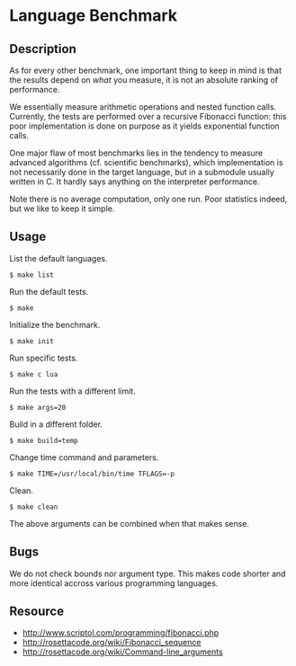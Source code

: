 # Language Benchmark

## Description

As for every other benchmark, one important thing to keep in mind is that the
results depend on *what* you measure, it is not an absolute ranking of
performance.

We essentially measure arithmetic operations and nested function calls.
Currently, the tests are performed over a recursive Fibonacci function: this
poor implementation is done on purpose as it yields exponential function calls.

One major flaw of most benchmarks lies in the tendency to measure advanced
algorithms (cf. scientific benchmarks), which implementation is not necessarily
done in the target language, but in a submodule usually written in C. It hardly
says anything on the interpreter performance.

Note there is no average computation, only one run. Poor statistics indeed, but
we like to keep it simple.

## Usage

List the default languages.

	$ make list

Run the default tests.

	$ make

Initialize the benchmark.

	$ make init

Run specific tests.

	$ make c lua

Run the tests with a different limit.

	$ make args=20

Build in a different folder.

	$ make build=temp

Change time command and parameters.

	$ make TIME=/usr/local/bin/time TFLAGS=-p

Clean.

	$ make clean

The above arguments can be combined when that makes sense.

## Bugs

We do not check bounds nor argument type. This makes code shorter and more
identical accross various programming languages.

## Resource

- http://www.scriptol.com/programming/fibonacci.php
- http://rosettacode.org/wiki/Fibonacci_sequence
- http://rosettacode.org/wiki/Command-line_arguments
